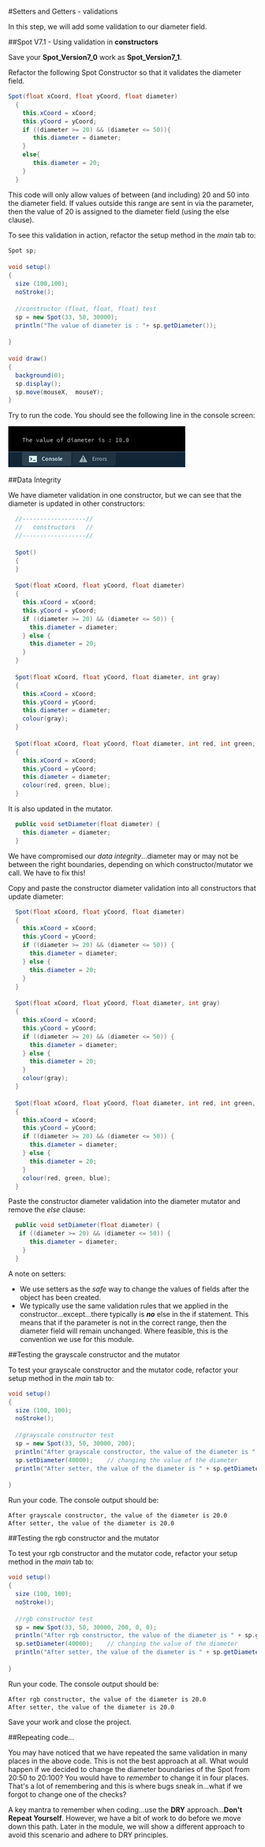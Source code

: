 #Setters and Getters - validations

In this step, we will add some validation to our diameter field.


##Spot V7.1 - Using validation in **constructors**
 
Save your **Spot_Version7_0** work as **Spot_Version7_1**.

Refactor the following Spot Constructor so that it validates the diameter field.

~~~java 
Spot(float xCoord, float yCoord, float diameter)
  {
    this.xCoord = xCoord;
    this.yCoord = yCoord;
    if ((diameter >= 20) && (diameter <= 50)){
       this.diameter = diameter;
    }
    else{
       this.diameter = 20;
    } 
  }
~~~

This code will only allow values of between (and including) 20 and 50 into the diameter field. If values outside this range are sent in via the parameter, then the value of 20 is assigned to the diameter field (using the else clause).

To see this validation in action, refactor the setup method in the *main* tab to:

~~~java
Spot sp;

void setup()
{
  size (100,100);
  noStroke();
  
  //constructor (float, float, float) test
  sp = new Spot(33, 50, 30000);
  println("The value of diameter is : "+ sp.getDiameter());

}

void draw()
{
  background(0);
  sp.display();
  sp.move(mouseX,  mouseY);
}
~~~

Try to run the code. You should see the following line in the console screen:

![Value of diameter field](./img/05.png)


##Data Integrity

We have diameter validation in one constructor, but we can see that the diameter is updated in other constructors:

~~~java 
  //------------------//
  //   constructors   //
  //------------------//

  Spot()
  {
  }

  Spot(float xCoord, float yCoord, float diameter)
  {
    this.xCoord = xCoord;
    this.yCoord = yCoord;
    if ((diameter >= 20) && (diameter <= 50)) {
      this.diameter = diameter;
    } else {
      this.diameter = 20;
    }
  }

  Spot(float xCoord, float yCoord, float diameter, int gray)
  {
    this.xCoord = xCoord;
    this.yCoord = yCoord;
    this.diameter = diameter;
    colour(gray);
  }

  Spot(float xCoord, float yCoord, float diameter, int red, int green, int blue)
  {
    this.xCoord = xCoord;
    this.yCoord = yCoord;
    this.diameter = diameter;
    colour(red, green, blue);
  }

~~~

It is also updated in the mutator.  

~~~java
  public void setDiameter(float diameter) {
    this.diameter = diameter;
  } 
~~~

We have compromised our *data integrity*...diameter may or may not be between the right boundaries, depending on which constructor/mutator we call.  We have to fix this!

Copy and paste the constructor diameter validation into all constructors that update diameter:

~~~java
  Spot(float xCoord, float yCoord, float diameter)
  {
    this.xCoord = xCoord;
    this.yCoord = yCoord;
    if ((diameter >= 20) && (diameter <= 50)) {
      this.diameter = diameter;
    } else {
      this.diameter = 20;
    }
  }

  Spot(float xCoord, float yCoord, float diameter, int gray)
  {
    this.xCoord = xCoord;
    this.yCoord = yCoord;
    if ((diameter >= 20) && (diameter <= 50)) {
      this.diameter = diameter;
    } else {
      this.diameter = 20;
    }
    colour(gray);
  }

  Spot(float xCoord, float yCoord, float diameter, int red, int green, int blue)
  {
    this.xCoord = xCoord;
    this.yCoord = yCoord;
    if ((diameter >= 20) && (diameter <= 50)) {
      this.diameter = diameter;
    } else {
      this.diameter = 20;
    }
    colour(red, green, blue);
  }
~~~

Paste the constructor diameter validation into the diameter mutator and remove the *else* clause:

~~~java
  public void setDiameter(float diameter) {
   if ((diameter >= 20) && (diameter <= 50)) {
      this.diameter = diameter;
    }
  } 
~~~

A note on setters:  

- We use setters as the *safe* way to change the values of fields after the object has been created.
- We typically use the same validation rules that we applied in the constructor...except...there typically is ***no*** else in the if statement. This means that if the parameter is not in the correct range, then the diameter field will remain unchanged. Where feasible, this is the convention we use for this module. 


##Testing the grayscale constructor and the mutator

To test your grayscale constructor and the mutator code, refactor your setup method in the *main* tab to:

~~~java
void setup()
{
  size (100, 100);
  noStroke();
  
  //grayscale constructor test
  sp = new Spot(33, 50, 30000, 200);
  println("After grayscale constructor, the value of the diameter is " + sp.getDiameter());
  sp.setDiameter(40000);    // changing the value of the diameter
  println("After setter, the value of the diameter is " + sp.getDiameter());

}
~~~

Run your code.  The console output should be:

~~~
After grayscale constructor, the value of the diameter is 20.0
After setter, the value of the diameter is 20.0
~~~


##Testing the rgb constructor and the mutator

To test your rgb constructor and the mutator code, refactor your setup method in the *main* tab to:

~~~java
void setup()
{
  size (100, 100);
  noStroke();

  //rgb constructor test
  sp = new Spot(33, 50, 30000, 200, 0, 0);
  println("After rgb constructor, the value of the diameter is " + sp.getDiameter());
  sp.setDiameter(40000);    // changing the value of the diameter
  println("After setter, the value of the diameter is " + sp.getDiameter());

}
~~~

Run your code.  The console output should be:

~~~
After rgb constructor, the value of the diameter is 20.0
After setter, the value of the diameter is 20.0
~~~

Save your work and close the project.


##Repeating code...

You may have noticed that we have repeated the same validation in many places in the above code.  This is not the best approach at all.  What would happen if we decided to change the diameter boundaries of the Spot from 20:50 to 20:100?  You would have to *remember* to change it in four places.  That's a lot of remembering and this is where bugs sneak in...what if we forgot to change one of the checks?   

A key mantra to remember when coding...use the **DRY** approach...**Don't Repeat Yourself**.  However, we have a bit of work to do before we move down this path.  Later in the module, we will show a different approach to avoid this scenario and adhere to DRY principles.   

